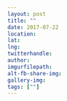 ```yaml
---
layout: post
title: ""
date: 2017-07-22
location: 
lat: 
lng: 
twitterhandle: 
author: 
imgurfilepath: 
alt-fb-share-img: 
gallery-img: 
tags: [""]
---
```

	
